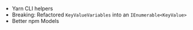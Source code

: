 *   Yarn CLI helpers
*   Breaking: Refactored `KeyValueVariables` into an `IEnumerable<KeyValue>`
*   Better npm Models
